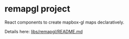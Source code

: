 # remapgl project

React components to create mapbox-gl maps declaratively.

Details here: [libs/remapgl/README.md](libs/remapgl/README.md)
